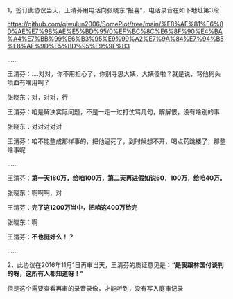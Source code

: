 1，签订此协议当天，王清芬用电话向张晓东“报喜”，电话录音在如下地址第3段


https://github.com/qiwulun2006/SomePlot/tree/main/%E8%AF%81%E6%8D%AE%E7%9B%AE%E5%BD%95/0%EF%BC%8C%E6%8F%90%E4%BA%A4%E7%BB%99%E6%B3%95%E9%99%A2%E7%9A%84%E7%94%B5%E8%AF%9D%E5%BD%95%E9%9F%B3



......

王清芬：....对对，你不用担心了，你别寻思大姨，大姨傻啦？就是说，骂他狗头喷血有啥用啊？

张晓东：对，对对，行

王清芬：咱是解决实际问题，不是一走一过打仗骂几句，解解恨，没有啥别的事

张晓东：对对对对对

王清芬：咱不能整成那样事的，把他逼死了，到时候想不开，喝点药跳楼了，那整啥事呢

......

王清芬：**第一天180万，给咱100万，第二天再进假如说60，100万，给咱40万。**

张晓东：啊啊啊，对

王清芬：**完了这1200万当中，把咱这400万给完**

张晓东：啊

王清芬：**不也挺好么！？**

......


2，此协议在2016年11月1日再审当天，王清芬的质证意见是：**“是我跟林国付谈判的呀，这所有人都知道呀！”**

但是这个需要查看再审的录音录像，才能听到，没有写入庭审记录
